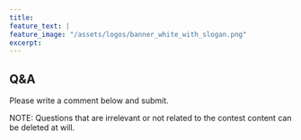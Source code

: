 ```yaml
---
title:
feature_text: |
feature_image: "/assets/logos/banner_white_with_slogan.png"
excerpt:
---
```

## Q&A
Please write a comment below and submit.

NOTE: Questions that are irrelevant or not related to the contest content can be deleted at will.

<script src="https://utteranc.es/client.js"
        repo="cechallenge/cechallenge.github.io"
        issue-term="pathname"
        theme="github-light"
        crossorigin="anonymous"
        async>
</script>